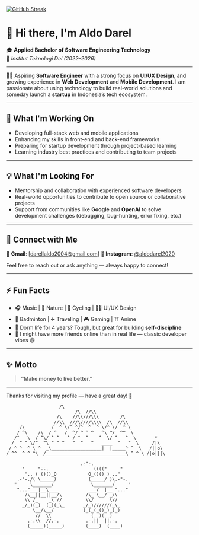 [![GitHub Streak](https://github-readme-streak-stats.herokuapp.com?user=aldodarel&theme=github-dark-blue&hide_border=true&border_radius=0&card_width=520&card_height=250)](https://git.io/streak-stats)

# 👋 Hi there, I'm Aldo Darel

🎓 **Applied Bachelor of Software Engineering Technology**  
📍 *Institut Teknologi Del (2022–2026)*

---

👨‍💻 Aspiring **Software Engineer** with a strong focus on **UI/UX Design**, and growing experience in **Web Development** and **Mobile Development**. I am passionate about using technology to build real-world solutions and someday launch a **startup** in Indonesia’s tech ecosystem.

---

## 🚀 What I'm Working On

- Developing full-stack web and mobile applications  
- Enhancing my skills in front-end and back-end frameworks  
- Preparing for startup development through project-based learning  
- Learning industry best practices and contributing to team projects

---

## 💡 What I'm Looking For

- Mentorship and collaboration with experienced software developers  
- Real-world opportunities to contribute to open source or collaborative projects  
- Support from communities like **Google** and **OpenAI** to solve development challenges (debugging, bug-hunting, error fixing, etc.)

---

## 💬 Connect with Me

📩 **Gmail**: [darellaldo2004@gmail.com]
📸 **Instagram**: [@aldodarel2020](https://instagram.com/aldodarel2020)

Feel free to reach out or ask anything — always happy to connect!

---

## ⚡ Fun Facts

- 🎧 Music | 🍃 Nature | 🚴 Cycling | 🧑‍💻 UI/UX Design  
- 🏸 Badminton | ✈️ Traveling | 🎮 Gaming | ⛩️ Anime  
- 🏢 Dorm life for 4 years? Tough, but great for building **self-discipline**  
- 📲 I might have more friends online than in real life — classic developer vibes 😄

---

## ✨ Motto

> **“Make money to live better.”**

---

Thanks for visiting my profile — have a great day! 🙌




                        /\
                              /\  //\\
                       /\    //\\///\\\        /\
                      //\\  ///\////\\\\  /\  //\\
         /\          /  ^ \/^ ^/^  ^  ^ \/^ \/  ^ \
        / ^\    /\  / ^   /  ^/ ^ ^ ^   ^\ ^/  ^^  \
       /^   \  / ^\/ ^ ^   ^ / ^  ^    ^  \/ ^   ^  \       *
      /  ^ ^ \/^  ^\ ^ ^ ^   ^  ^   ^   ____  ^   ^  \     /|\
     / ^ ^  ^ \ ^  _\___________________|  |_____^ ^  \   /||o\
    / ^^  ^ ^ ^\  /______________________________\ ^ ^ \ /|o|||\
  
                                .-"-.                          
          "     "--.                 (((("     "
           ".. ( ()()_O            O_()() ) .."
        .-"-./( \_____)            (_____/ )\.-"-.
       "     \_______/              \_______/     "
        "..."___|__\____           ___/  |__ "..."
           /\__||__||__/\         /\_ \__/ _/\
           \\ /_    _\ //         \\/      \//
          _/_)(_)  (_)(_\_       _/_)//////(_\_
              \__/\__/           (_(_(_()_)_)_)
               //  \\               (__)(__)
            .-.\\  //.-.          .-.||  ||.-.
            (_____)(_____)        (____)  (____)

